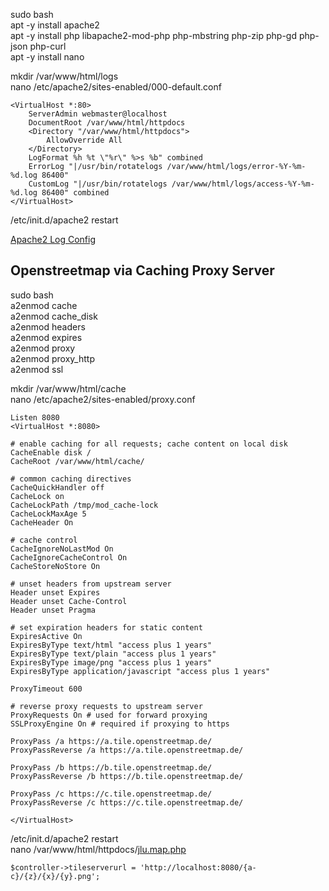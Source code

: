 sudo bash  
apt -y install apache2  
apt -y install php libapache2-mod-php php-mbstring php-zip php-gd php-json php-curl  
apt -y install nano  
  
mkdir /var/www/html/logs  
nano /etc/apache2/sites-enabled/000-default.conf
```
<VirtualHost *:80>
	ServerAdmin webmaster@localhost
	DocumentRoot /var/www/html/httpdocs
	<Directory "/var/www/html/httpdocs">
		AllowOverride All
	</Directory>
	LogFormat %h %t \"%r\" %>s %b" combined
	ErrorLog "|/usr/bin/rotatelogs /var/www/html/logs/error-%Y-%m-%d.log 86400"
	CustomLog "|/usr/bin/rotatelogs /var/www/html/logs/access-%Y-%m-%d.log 86400" combined
</VirtualHost>
```
/etc/init.d/apache2 restart
  
[Apache2 Log Config](https://httpd.apache.org/docs/2.4/mod/mod_log_config.html)  
  
## Openstreetmap via Caching Proxy Server  
sudo bash  
a2enmod cache  
a2enmod cache_disk  
a2enmod headers  
a2enmod expires  
a2enmod proxy  
a2enmod proxy_http  
a2enmod ssl  
  
mkdir /var/www/html/cache  
nano /etc/apache2/sites-enabled/proxy.conf
```
Listen 8080
<VirtualHost *:8080>
   
# enable caching for all requests; cache content on local disk
CacheEnable disk /
CacheRoot /var/www/html/cache/

# common caching directives
CacheQuickHandler off
CacheLock on
CacheLockPath /tmp/mod_cache-lock
CacheLockMaxAge 5
CacheHeader On

# cache control
CacheIgnoreNoLastMod On
CacheIgnoreCacheControl On
CacheStoreNoStore On

# unset headers from upstream server
Header unset Expires
Header unset Cache-Control
Header unset Pragma
   
# set expiration headers for static content
ExpiresActive On
ExpiresByType text/html "access plus 1 years"
ExpiresByType text/plain "access plus 1 years"
ExpiresByType image/png "access plus 1 years"
ExpiresByType application/javascript "access plus 1 years"

ProxyTimeout 600

# reverse proxy requests to upstream server
ProxyRequests On # used for forward proxying
SSLProxyEngine On # required if proxying to https
 
ProxyPass /a https://a.tile.openstreetmap.de/
ProxyPassReverse /a https://a.tile.openstreetmap.de/

ProxyPass /b https://b.tile.openstreetmap.de/
ProxyPassReverse /b https://b.tile.openstreetmap.de/
 
ProxyPass /c https://c.tile.openstreetmap.de/
ProxyPassReverse /c https://c.tile.openstreetmap.de/

</VirtualHost>
```
/etc/init.d/apache2 restart  
nano /var/www/html/httpdocs/[jlu.map.php](https://github.com/cafmone/jlu.standort/blob/main/httpdocs/jlu.map.php)
```
$controller->tileserverurl = 'http://localhost:8080/{a-c}/{z}/{x}/{y}.png';
```
